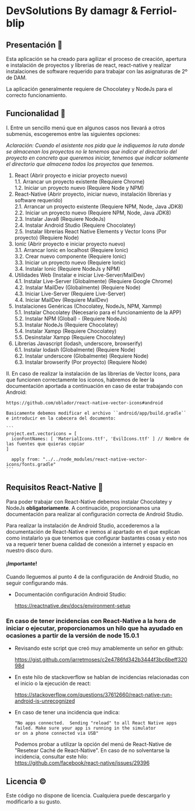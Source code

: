 # DevSolutions By damagr & Ferriol-blip  

## Presentación 📕

Esta aplicación se ha creado para agilizar el proceso de creación, apertura e instalación de proyectos
y librerias de react, react-native y realizar instalaciones de software requerido para trabajar con las asignaturas
de 2º de DAM.

La aplicación generalmente requiere de Chocolatey y NodeJs para el correcto funcionamiento.

## Funcionalidad 📖

I. Entre un sencillo menú que en algunos casos nos llevará a otros submenús, escogeremos entre las siguientes opciones:  

*_Aclaración: Cuando el asistente nos pida que le indiquemos la ruta donde se almacenan los proyectos no le_*
*_tenemos que indicar el directorio del proyecto en concreto que queremos iniciar, tenemos que indicar_*
*_solamente el directorio que almacena todos los proyectos que tenemos._*

1. React (Abrir proyecto e iniciar proyecto nuevo)  
   1.1. Arrancar un proyecto existente (Requiere Chrome)  
   1.2. Iniciar un proyecto nuevo (Requiere Node y NPM)  
2. React-Native (Abrir proyecto, iniciar nuevo, instalación librerias y software requerido)  
   2.1. Arrancar un proyecto existente (Requiere NPM, Node, Java JDK8)  
   2.2. Iniciar un proyecto nuevo (Requiere NPM, Node, Java JDK8)  
   2.3. Instalar Java8 (Requiere NodeJs)  
   2.4. Instalar Android Studio (Requiere Chocolatey)  
   2.5. Instalar librerias React Native Elements y Vector Icons (Por proyecto) (Requiere Node)  
3. Ionic (Abrir proyecto e iniciar proyecto nuevo)  
   3.1. Arrancar Ionic en localhost (Requiere Ionic)  
   3.2. Crear nuevo componente (Requiere Ionic)  
   3.3. Iniciar un proyecto nuevo (Requiere Ionic)  
   3.4. Instalar Ionic (Requiere NodeJs y NPM)  
4. Utilidades Web (Instalar e iniciar Live-Server/MailDev)  
   4.1. Instalar Live-Server (Globalmente) (Requiere Google Chrome)  
   4.2. Instalar MailDev (Globalmente) (Requiere Node)  
   4.3. Iniciar Live-Server (Requiere Live-Server)  
   4.4. Iniciar MailDev (Requiere MailDev)
5. Instalaciones Genéricas (Chocolatey, NodeJs, NPM, Xammp)  
   5.1. Instalar Chocolatey (Necesario para el funcionamiento de la APP)  
   5.2. Instalar NPM (Global) - (Requiere NodeJs)  
   5.3. Instalar NodeJs (Requiere Chocolatey)    
   5.4. Instalar Xampp (Requiere Chocolatey)    
   5.5. Desinstalar Xampp (Requiere Chocolatey)  
6. Librerias Javascript (lodash, underscore, browserify)  
   6.1. Instalar lodash (Globalmente) (Requiere Node)  
   6.2. Instalar underscore (Globalmente) (Requiere Node)  
   6.3. Instalar browserify (Por proyecto) (Requiere Node)  

II. En caso de realizar la instalación de las librerias de Vector Icons, para que funcionen correctamente los
 iconos, habremos de leer la documentación aportada a continuación en caso de estar trabajando con Android:

    https://github.com/oblador/react-native-vector-icons#android

    Basicamente debemos modificar el archivo ``android/app/build.gradle`` e introducir en la cabecera del documento:

    ```
    project.ext.vectoricons = [
      iconFontNames: [ 'MaterialIcons.ttf', 'EvilIcons.ttf' ] // Nombre de las fuentes que quieras copiar
    ]
  
      apply from: "../../node_modules/react-native-vector-icons/fonts.gradle"
    ```

## Requisitos React-Native 🔑

Para poder trabajar con React-Native debemos instalar Chocolatey y NodeJs **obligatoriamente**. A continuación,
proporcionamos una documentación para realizar al configuración correcta de Android Studio.  

Para realizar la instalación de Android Studio, accederemos a la documentación de React-Native e iremos
al apartado en el que explican como instalarlo ya que tenemos que configurar bastantes cosas y esto nos 
va a requerir tener buena calidad de conexión a internet y espacio en nuestro disco duro. 

#### ¡Importante!

Cuando lleguemos al punto 4 de la configuración de Android Studio, no seguir configurando más.

+ Documentación configuración Android Studio:

    https://reactnative.dev/docs/environment-setup

### En caso de tener incidencias con React-Native a la hora de iniciar o ejecutar, proporcionamos un hilo que ha ayudado en ocasiones a partir de la versión de node 15.0.1

+ Revisando este script que creó muy amablemente un señor en github:

    https://gist.github.com/jarretmoses/c2e4786fd342b3444f3bc6beff32098d   


+ En este hilo de stackoverflow se hablan de incidencias relacionadas con el inicio o la ejecución de react:

    https://stackoverflow.com/questions/37612660/react-native-run-android-is-unrecognized  


+ En caso de tener una incidencia que indica:

   ```
   "No apps connected.  Sending "reload" to all React Native apps failed. Make sure your app is running in the simulator
   or on a phone connected via USB"
   ```

   Podemos probar a utilizar la opción del menú de React-Native de "Resetear Caché de React-Native". En caso de no
  solventarse la incidencia, consultar este hilo:  
https://github.com/facebook/react-native/issues/29396

## Licencia ©  

Este código no dispone de licencia. Cualquiera puede descargarlo y modificarlo a su gusto.

